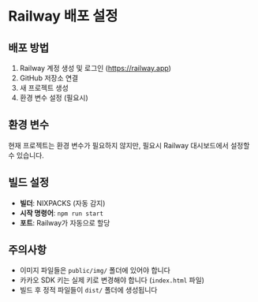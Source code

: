 # Railway 배포 설정

## 배포 방법

1. Railway 계정 생성 및 로그인 (https://railway.app)
2. GitHub 저장소 연결
3. 새 프로젝트 생성
4. 환경 변수 설정 (필요시)

## 환경 변수

현재 프로젝트는 환경 변수가 필요하지 않지만, 필요시 Railway 대시보드에서 설정할 수 있습니다.

## 빌드 설정

- **빌더**: NIXPACKS (자동 감지)
- **시작 명령어**: `npm run start`
- **포트**: Railway가 자동으로 할당

## 주의사항

- 이미지 파일들은 `public/img/` 폴더에 있어야 합니다
- 카카오 SDK 키는 실제 키로 변경해야 합니다 (`index.html` 파일)
- 빌드 후 정적 파일들이 `dist/` 폴더에 생성됩니다